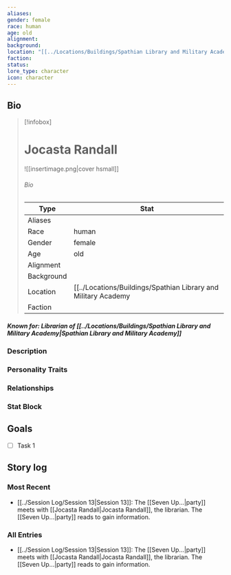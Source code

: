```yaml
---
aliases: 
gender: female
race: human
age: old
alignment: 
background: 
location: "[[../Locations/Buildings/Spathian Library and Military Academy|Spathian Library and Military Academy]]"
faction: 
status: 
lore_type: character
icon: character
---
```

## Bio
> [!infobox]
> # Jocasta Randall
> ![[insertimage.png|cover hsmall]]
> ###### Bio
> | Type | Stat |
> | ---- | ---- |
> | Aliases | |
> | Race| human |
> | Gender| female|
> | Age | old|
> | Alignment|| 
> | Background| |
> | Location|  [[../Locations/Buildings/Spathian Library and Military Academy|Spathian Library and Military Academy]]|
> | Faction| | 
##### Known for: Librarian of [[../Locations/Buildings/Spathian Library and Military Academy|Spathian Library and Military Academy]]
### Description
### Personality Traits
### Relationships
### Stat Block
## Goals
- [ ] Task 1
## Story log
### Most Recent
- [[../Session Log/Session 13|Session 13]]: The [[Seven Up...|party]] meets with [[Jocasta Randall|Jocasta Randall]], the librarian. The [[Seven Up...|party]] reads to gain information.

### All Entries
- [[../Session Log/Session 13|Session 13]]: The [[Seven Up...|party]] meets with [[Jocasta Randall|Jocasta Randall]], the librarian. The [[Seven Up...|party]] reads to gain information.
